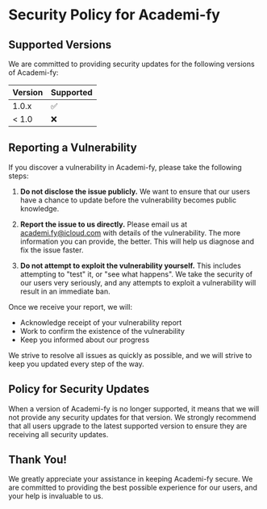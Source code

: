 # Security Policy for Academi-fy

## Supported Versions

We are committed to providing security updates for the following versions of Academi-fy:

| Version | Supported |
|---------|-----------|
| 1.0.x   | ✅         |
| < 1.0   | ❌         |

## Reporting a Vulnerability

If you discover a vulnerability in Academi-fy, please take the following steps:

1. **Do not disclose the issue publicly.** We want to ensure that our users have a chance to update before the vulnerability becomes public knowledge.

2. **Report the issue to us directly.** Please email us at [academi.fy@icloud.com](mailto:academi.fy@icloud.com) with details of the vulnerability. The more information you can provide, the better. This will help us diagnose and fix the issue faster.

3. **Do not attempt to exploit the vulnerability yourself.** This includes attempting to "test" it, or "see what happens". We take the security of our users very seriously, and any attempts to exploit a vulnerability will result in an immediate ban.

Once we receive your report, we will:

- Acknowledge receipt of your vulnerability report
- Work to confirm the existence of the vulnerability
- Keep you informed about our progress

We strive to resolve all issues as quickly as possible, and we will strive to keep you updated every step of the way.

## Policy for Security Updates

When a version of Academi-fy is no longer supported, it means that we will not provide any security updates for that version. We strongly recommend that all users upgrade to the latest supported version to ensure they are receiving all security updates.

## Thank You!

We greatly appreciate your assistance in keeping Academi-fy secure. We are committed to providing the best possible experience for our users, and your help is invaluable to us.